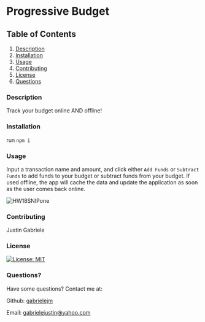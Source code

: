 # Progressive Budget

## Table of Contents

1. [Description](#description)
2. [Installation](#installation)
3. [Usage](#usage)
4. [Contributing](#contributing)
5. [License](#license)
6. [Questions](#questions)


### Description<a name="description"></a>

Track your budget online AND offline!

### Installation<a name="installation"></a>

run `npm i`

### Usage<a name="usage"></a>

Input a transaction name and amount, and click either `Add Funds` or `Subtract Funds` to add funds to your budget or subtract funds from your budget. If used offline, the app will cache the data and update the application as soon as the user comes back online.

![HW18SNIPone](https://user-images.githubusercontent.com/63600183/105610679-cd815600-5d7e-11eb-99de-e0604466b8b7.PNG)


### Contributing<a name="contributing"></a>

Justin Gabriele


### License<a name="license"></a>

[![License: MIT](https://img.shields.io/badge/License-MIT-yellow.svg)](https://opensource.org/licenses/MIT)

### Questions?<a name="questions"></a>

Have some questions? Contact me at:

Github: [gabrielejm](https://github.com/gabrielejm)

Email: gabrielejustin@yahoo.com

